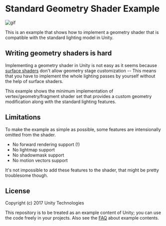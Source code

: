 Standard Geometry Shader Example
================================

![gif](https://i.imgur.com/hGtXkA7.gif)

This is an example that shows how to implement a geometry shader that is
compatible with the standard lighting model in Unity.

Writing geometry shaders is hard
--------------------------------

Implementing a geometry shader in Unity is not easy as it seems because
[surface shaders] don't allow geometry stage customization -- This means that
you have to implement the whole lighting passes by yourself without the help of
surface shaders.

This example shows the minimum implementation of vertex/geometry/fragment
shader set that provides a custom geometry modification along with the standard
lighting features.

[surface shaders]: https://docs.unity3d.com/Manual/SL-SurfaceShaders.html

Limitations
-----------

To make the example as simple as possible, some features are intensionally
omitted from the shader.

- No forward rendering support (!)
- No lightmap support
- No shadowmask support
- No motion vectors support

It's not impossible to add these features to the shader, that might be pretty
troublesome though.

License
-------

Copyright (c) 2017 Unity Technologies

This repository is to be treated as an example content of Unity; you can use
the code freely in your projects. Also see the [FAQ] about example contents.

[FAQ]: https://unity3d.com/unity/faq#faq-37863

